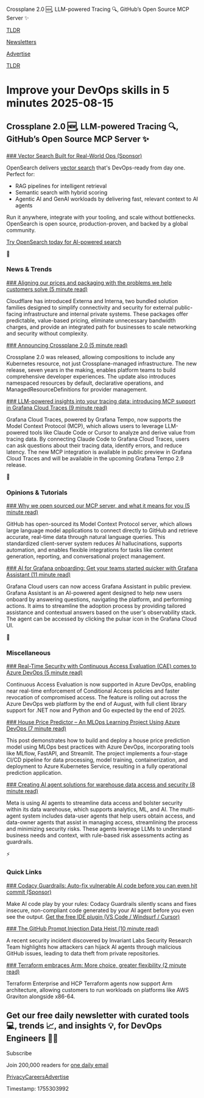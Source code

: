 Crossplane 2.0 🆕, LLM-powered Tracing 🔍, GitHub’s Open Source MCP Server ✨

[TLDR](/)

[Newsletters](/newsletters)

[Advertise](https://advertise.tldr.tech/)

[TLDR](/)

# Improve your DevOps skills in 5 minutes 2025-08-15

## Crossplane 2.0 🆕, LLM-powered Tracing 🔍, GitHub’s Open Source MCP Server ✨

### 

[### Vector Search Built for Real-World Ops (Sponsor)](https://hubs.la/Q03B_lt20)

OpenSearch delivers [vector search](https://hubs.la/Q03B_lt20) that's DevOps-ready from day one. Perfect for:

* RAG pipelines for intelligent retrieval
* Semantic search with hybrid scoring
* Agentic AI and GenAI workloads by delivering fast, relevant context to AI agents

Run it anywhere, integrate with your tooling, and scale without bottlenecks. OpenSearch is open source, production-proven, and backed by a global community.

[Try OpenSearch today for AI-powered search](https://hubs.la/Q03B_lt20)

📱

### News & Trends

[### Aligning our prices and packaging with the problems we help customers solve (5 minute read)](https://blog.cloudflare.com/aligning-our-prices-and-packaging-with-the-problems-we-help-customers-solve/?utm_source=tldrdevops)

Cloudflare has introduced Externa and Interna, two bundled solution families designed to simplify connectivity and security for external public-facing infrastructure and internal private systems. These packages offer predictable, value-based pricing, eliminate unnecessary bandwidth charges, and provide an integrated path for businesses to scale networking and security without complexity.

[### Announcing Crossplane 2.0 (5 minute read)](https://blog.crossplane.io/announcing-crossplane-2-0/?utm_source=tldrdevops)

Crossplane 2.0 was released, allowing compositions to include any Kubernetes resource, not just Crossplane-managed infrastructure. The new release, seven years in the making, enables platform teams to build comprehensive developer experiences. The update also introduces namespaced resources by default, declarative operations, and ManagedResourceDefinitions for provider management.

[### LLM-powered insights into your tracing data: introducing MCP support in Grafana Cloud Traces (9 minute read)](https://grafana.com/blog/2025/08/13/llm-powered-insights-into-your-tracing-data-introducing-mcp-support-in-grafana-cloud-traces/?utm_source=tldrdevops)

Grafana Cloud Traces, powered by Grafana Tempo, now supports the Model Context Protocol (MCP), which allows users to leverage LLM-powered tools like Claude Code or Cursor to analyze and derive value from tracing data. By connecting Claude Code to Grafana Cloud Traces, users can ask questions about their tracing data, identify errors, and reduce latency. The new MCP integration is available in public preview in Grafana Cloud Traces and will be available in the upcoming Grafana Tempo 2.9 release.

🚀

### Opinions & Tutorials

[### Why we open sourced our MCP server, and what it means for you (5 minute read)](https://github.blog/open-source/maintainers/why-we-open-sourced-our-mcp-server-and-what-it-means-for-you/?utm_source=tldrdevops)

GitHub has open-sourced its Model Context Protocol server, which allows large language model applications to connect directly to GitHub and retrieve accurate, real-time data through natural language queries. This standardized client-server system reduces AI hallucinations, supports automation, and enables flexible integrations for tasks like content generation, reporting, and conversational project management.

[### AI for Grafana onboarding: Get your teams started quicker with Grafana Assistant (11 minute read)](https://grafana.com/blog/2025/08/14/ai-for-grafana-onboarding-get-your-teams-started-quicker-with-grafana-assistant/?utm_source=tldrdevops)

Grafana Cloud users can now access Grafana Assistant in public preview. Grafana Assistant is an AI-powered agent designed to help new users onboard by answering questions, navigating the platform, and performing actions. It aims to streamline the adoption process by providing tailored assistance and contextual answers based on the user's observability stack. The agent can be accessed by clicking the pulsar icon in the Grafana Cloud UI.

🎁

### Miscellaneous

[### Real-Time Security with Continuous Access Evaluation (CAE) comes to Azure DevOps (5 minute read)](https://devblogs.microsoft.com/devops/real-time-security-with-continuous-access-evaluation-cae-comes-to-azure-devops/?utm_source=tldrdevops)

Continuous Access Evaluation is now supported in Azure DevOps, enabling near real-time enforcement of Conditional Access policies and faster revocation of compromised access. The feature is rolling out across the Azure DevOps web platform by the end of August, with full client library support for .NET now and Python and Go expected by the end of 2025.

[### House Price Predictor – An MLOps Learning Project Using Azure DevOps (7 minute read)](https://blogs.perficient.com/2025/08/06/house-price-predictor-an-mlops-learning-project-using-azure-devops/?utm_source=tldrdevops)

This post demonstrates how to build and deploy a house price prediction model using MLOps best practices with Azure DevOps, incorporating tools like MLflow, FastAPI, and Streamlit. The project implements a four-stage CI/CD pipeline for data processing, model training, containerization, and deployment to Azure Kubernetes Service, resulting in a fully operational prediction application.

[### Creating AI agent solutions for warehouse data access and security (8 minute read)](https://engineering.fb.com/2025/08/13/data-infrastructure/agentic-solution-for-warehouse-data-access/?utm_source=tldrdevops)

Meta is using AI agents to streamline data access and bolster security within its data warehouse, which supports analytics, ML, and AI. The multi-agent system includes data-user agents that help users obtain access, and data-owner agents that assist in managing access, streamlining the process and minimizing security risks. These agents leverage LLMs to understand business needs and context, with rule-based risk assessments acting as guardrails.

⚡️

### Quick Links

[### Codacy Guardrails: Auto-fix vulnerable AI code before you can even hit commit (Sponsor)](https://www.codacy.com/guardrails?utm_campaign=19062107-TLDR%20Ad%20Placement&amp;utm_source=TLDR&amp;utm_medium=newsletter&amp;utm_term=tldr-devops-quicklinks)

Make AI code play by your rules: Codacy Guardrails silently scans and fixes insecure, non-compliant code generated by your AI agent before you even see the output. [Get the free IDE plugin (VS Code / Windsurf / Cursor)](https://www.codacy.com/guardrails?utm_campaign=19062107-TLDR%20Ad%20Placement&utm_source=TLDR&utm_medium=newsletter&utm_term=tldr-devops-quicklinks)

[### The GitHub Prompt Injection Data Heist (10 minute read)](https://www.docker.com/blog/mcp-horror-stories-github-prompt-injection/?utm_source=tldrdevops)

A recent security incident discovered by Invariant Labs Security Research Team highlights how attackers can hijack AI agents through malicious GitHub issues, leading to data theft from private repositories.

[### Terraform embraces Arm: More choice, greater flexibility (2 minute read)](https://www.hashicorp.com/en/blog/terraform-embraces-arm-more-choice-greater-flexibility?utm_source=tldrdevops)

Terraform Enterprise and HCP Terraform agents now support Arm architecture, allowing customers to run workloads on platforms like AWS Graviton alongside x86-64.

## Get our free daily newsletter with curated tools 💻, trends 📈, and insights 💡, for DevOps Engineers 👨‍💻

Subscribe

Join 200,000 readers for [one daily email](/api/latest/devops)

[Privacy](/privacy)[Careers](https://jobs.ashbyhq.com/tldr.tech)[Advertise](/devops/advertise)

Timestamp: 1755303992